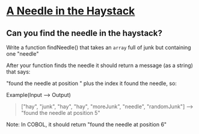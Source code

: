 # [A Needle in the Haystack](https://www.codewars.com/kata/56676e8fabd2d1ff3000000c)

## Can you find the needle in the haystack?

Write a function findNeedle() that takes an `array` full of junk but containing one "needle"

After your function finds the needle it should return a message (as a string) that says:

"found the needle at position " plus the index it found the needle, so:

Example(Input --> Output)

> ["hay", "junk", "hay", "hay", "moreJunk", "needle", "randomJunk"] --> "found the needle at position 5"

Note: In COBOL, it should return "found the needle at position 6"
